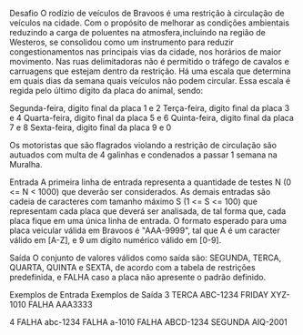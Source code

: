 Desafio
O rodízio de veículos de Bravoos é uma restrição à circulação de veículos na cidade. Com o propósito de melhorar 
as condições ambientais reduzindo a carga de poluentes na atmosfera,incluindo na região de Westeros, se consolidou 
como um instrumento para reduzir congestionamentos nas principais vias da cidade, nos horários de maior movimento. 
Nas ruas delimitadoras não é permitido o tráfego de cavalos e carruagens que estejam dentro da restrição. Há uma escala 
que determina em quais dias da semana quais veículos não podem circular. Essa escala é regida pelo último dígito da placa 
do animal, sendo:

Segunda-feira, digito final da placa 1 e 2
Terça-feira, digito final da placa 3 e 4
Quarta-feira, digito final da placa 5 e 6
Quinta-feira, digito final da placa 7 e 8
Sexta-feira, digito final da placa 9 e 0

Os motoristas que são flagrados violando a restrição de circulação são autuados com multa de 4 galinhas e condenados a 
passar 1 semana na Muralha.


Entrada
A primeira linha de entrada representa a quantidade de testes N (0 <= N < 1000) que deverão ser considerados. 
As demais entradas são cadeia de caracteres com tamanho máximo S (1 <= S <= 100) que representam cada placa que deverá
 ser analisada, de tal forma que, cada placa fique em uma única linha de entrada. O formato esperado para uma placa 
 veicular válida em Bravoos é "AAA-9999", tal que A é um caracter válido em [A-Z], e 9 um dígito numérico válido em [0-9].

Saída
O conjunto de valores válidos como saída são: SEGUNDA, TERCA, QUARTA, QUINTA e SEXTA, de acordo com a tabela de 
restrições predefinida, e FALHA caso a placa não apresente o padrão definido.

 
Exemplos de Entrada							Exemplos de Saída
3												TERCA
ABC-1234										FRIDAY
XYZ-1010										FALHA
AAA3333

4										 		FALHA
abc-1234										FALHA
a-1010											FALHA
ABCD-1234										SEGUNDA
AIQ-2001










